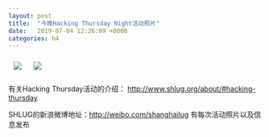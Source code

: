 ```yaml
---
layout: post
title:  "今晚Hacking Thursday Night活动照片"
date:   2019-07-04 12:26:09 +0000
categories: h4
---
```


[<img style='margin:10px;' src='/res2019q3/j704.h4/j704_2016_1200+08.1920p.jpg'>](/res2019q3/j704.h4/j704_2016_1200+08.JPG)
[<img style='margin:10px;' src='/res2019q3/j704.h4/j704_2016_5100+08.1920p.jpg'>](/res2019q3/j704.h4/j704_2016_5100+08.JPG)

有关Hacking Thursday活动的介绍：
http://www.shlug.org/about/#hacking-thursday

SHLUG的新浪微博地址：http://weibo.com/shanghailug 有每次活动照片以及信息发布


